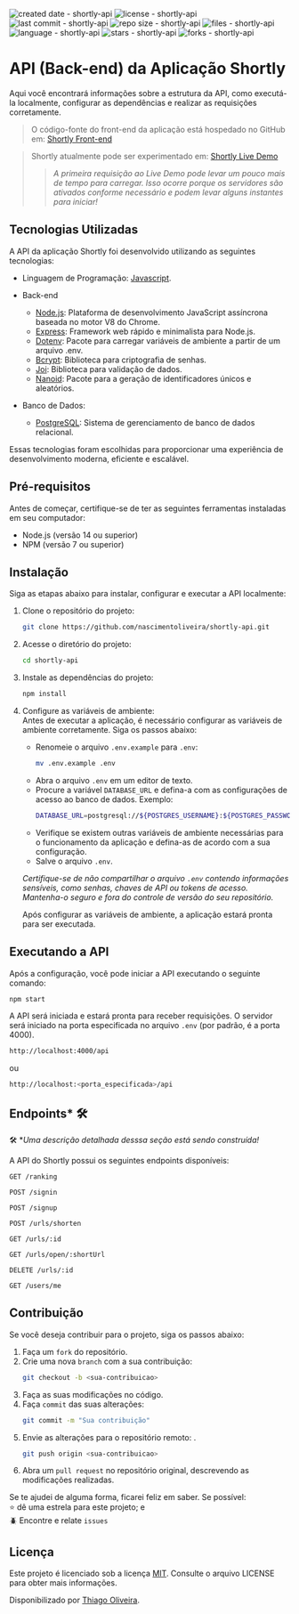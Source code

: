 ![created date - shortly-api](https://img.shields.io/date/1671246000?color=007ec6&label=created&style=flat-square)
![license - shortly-api](https://img.shields.io/github/license/nascimentoliveira/shortly-api?color=007ec6&style=flat-square)
![last commit - shortly-api](https://img.shields.io/github/last-commit/nascimentoliveira/shortly-api?color=007ec6&style=flat-square)
![repo size - shortly-api](https://img.shields.io/github/repo-size/nascimentoliveira/shortly-api?color=007ec6&style=flat-square)
![files - shortly-api](https://img.shields.io/github/directory-file-count/nascimentoliveira/shortly-api?color=007ec6&style=flat-square)
![language - shortly-api](https://img.shields.io/github/languages/top/nascimentoliveira/shortly-api?color=007ec6&style=flat-square)
![stars - shortly-api](https://img.shields.io/github/stars/nascimentoliveira/shortly-api?color=007ec6&style=flat-square)
![forks - shortly-api](https://img.shields.io/github/forks/nascimentoliveira/shortly-api?color=007ec6&style=flat-square)

# API (Back-end) da Aplicação Shortly

Aqui você encontrará informações sobre a estrutura da API, como executá-la localmente, configurar as dependências e realizar as requisições corretamente.

> O código-fonte do front-end da aplicação está hospedado no GitHub em: [Shortly Front-end](https://github.com/nascimentoliveira/shortly)

> Shortly atualmente pode ser experimentado em: [Shortly Live Demo](https://nascimentoliveira-shortly.vercel.app)
>  
>> *A primeira requisição ao Live Demo pode levar um pouco mais de tempo para carregar. Isso ocorre porque os servidores são ativados conforme necessário e podem levar alguns instantes para iniciar!*

## Tecnologias Utilizadas

A API da aplicação Shortly foi desenvolvido utilizando as seguintes tecnologias:

- Linguagem de Programação: [Javascript](https://developer.mozilla.org/pt-BR/docs/Web/JavaScript/Reference).

- Back-end
  - [Node.js](https://nodejs.org/en/about): Plataforma de desenvolvimento JavaScript assíncrona baseada no motor V8 do Chrome.
  - [Express](https://expressjs.com/pt-br/): Framework web rápido e minimalista para Node.js.
  - [Dotenv](https://www.npmjs.com/package/dotenv): Pacote para carregar variáveis de ambiente a partir de um arquivo .env.
  - [Bcrypt](https://www.npmjs.com/package/bcrypt): Biblioteca para criptografia de senhas.
  - [Joi](https://joi.dev/): Biblioteca para validação de dados.
  - [Nanoid](https://www.npmjs.com/package/nanoid): Pacote para a geração de identificadores únicos e aleatórios.

- Banco de Dados: 
    - [PostgreSQL](https://www.postgresql.org/about/): Sistema de gerenciamento de banco de dados relacional.

Essas tecnologias foram escolhidas para proporcionar uma experiência de desenvolvimento moderna, eficiente e escalável.

## Pré-requisitos

Antes de começar, certifique-se de ter as seguintes ferramentas instaladas em seu computador:
-   Node.js (versão 14 ou superior)
-   NPM (versão 7 ou superior)

## Instalação

Siga as etapas abaixo para instalar, configurar e executar a API localmente:

1. Clone o repositório do projeto:
    ```bash
    git clone https://github.com/nascimentoliveira/shortly-api.git
    ```
2. Acesse o diretório do projeto:
    ```bash
    cd shortly-api
    ```
3. Instale as dependências do projeto:
    ```bash
    npm install
    ```
4. Configure as variáveis de ambiente:  
    Antes de executar a aplicação, é necessário configurar as variáveis de ambiente corretamente. Siga os passos abaixo:
    -  Renomeie o arquivo `.env.example` para `.env`:
        ```bash
        mv .env.example .env
        ```
    - Abra o arquivo `.env` em um editor de texto.
    - Procure a variável `DATABASE_URL` e defina-a com as configurações de acesso ao banco de dados. Exemplo:  
        ```bash
        DATABASE_URL=postgresql://${POSTGRES_USERNAME}:${POSTGRES_PASSWORD}@${POSTGRES_HOST}:${POSTGRES_PORT}/${POSTGRES_DATABASE}?schema=public
        ```
    - Verifique se existem outras variáveis de ambiente necessárias para o funcionamento da aplicação e defina-as de acordo com a sua configuração.
    - Salve o arquivo `.env`.
    
    *Certifique-se de não compartilhar o arquivo `.env` contendo informações sensíveis, como senhas, chaves de API ou tokens de acesso. Mantenha-o seguro e fora do controle de versão do seu repositório.*

    Após configurar as variáveis de ambiente, a aplicação estará pronta para ser executada.

## Executando a API

Após a configuração, você pode iniciar a API executando o seguinte comando:
  ```bash
  npm start
  ```
A API será iniciada e estará pronta para receber requisições.
O servidor será iniciado na porta especificada no arquivo `.env` (por padrão, é a porta 4000).
  ```bash
  http://localhost:4000/api
  ```
ou 
  ```bash
  http://localhost:<porta_especificada>/api
  ```

## Endpoints* 🛠

🛠 **Uma descrição detalhada desssa seção está sendo construída!*

A API do Shortly possui os seguintes endpoints disponíveis:
```
GET /ranking
```

```
POST /signin
```

```
POST /signup
```

```
POST /urls/shorten
```

```
GET /urls/:id
```

```
GET /urls/open/:shortUrl
```

```
DELETE /urls/:id
```

```
GET /users/me
```

## Contribuição

Se você deseja contribuir para o projeto, siga os passos abaixo:

1. Faça um `fork` do repositório.
2. Crie uma nova `branch` com a sua contribuição: 
    ```bash
    git checkout -b <sua-contribuicao>
    ```
3. Faça as suas modificações  no código.
4. Faça `commit` das suas alterações:
    ```bash
    git commit -m "Sua contribuição"
    ```
5. Envie as alterações para o repositório remoto: .
    ```bash
    git push origin <sua-contribuicao>
    ```
6. Abra um `pull request` no repositório original, descrevendo as modificações realizadas.

Se te ajudei de alguma forma, ficarei feliz em saber. Se possível:  
⭐️ dê uma estrela para este projeto; e   
🪲 Encontre e relate `issues`

## Licença

Este projeto é licenciado sob a licença [MIT](https://choosealicense.com/licenses/mit/). Consulte o arquivo LICENSE para obter mais informações.

Disponibilizado por [Thiago Oliveira](https://www.linkedin.com/in/nascimentoliveira/).